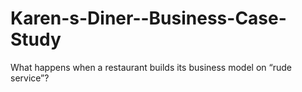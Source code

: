 # Karen-s-Diner--Business-Case-Study
What happens when a restaurant builds its business model on “rude service”?
